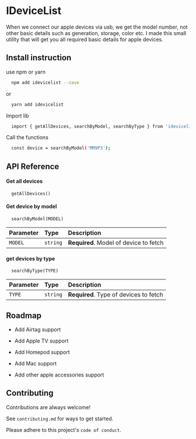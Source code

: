 
# IDeviceList

When we connect our apple devices via usb, we get the model number, not other basic details such as generation, storage, color etc. I made this small utility that will get you all required basic details for apple devices.




## Install instruction

use npm or yarn

```bash
  npm add idevicelist --save
```
or

```bash
  yarn add idevicelist
```

Import lib

```bash
  import { getAllDevices, searchByModel, searchByType } from 'idevicelist';
```

Call the functions

```bash
  const device = searchByModel('MM9P3');
```


## API Reference

#### Get all devices

```node
  getAllDevices()
```

#### Get device by model

```node
  searchByModel(MODEL)
```

| Parameter | Type     | Description                       |
| :-------- | :------- | :-------------------------------- |
| `MODEL`      | `string` | **Required**. Model of device to fetch |

#### get devices by type

```node
  searchByType(TYPE)
```

| Parameter | Type     | Description                       |
| :-------- | :------- | :-------------------------------- |
| `TYPE`      | `string` | **Required**. Type of devices to fetch |


## Roadmap

- Add Airtag support

- Add Apple TV support

- Add Homepod support

- Add Mac support

- Add other apple accessories support


## Contributing

Contributions are always welcome!

See `contributing.md` for ways to get started.

Please adhere to this project's `code of conduct`.

